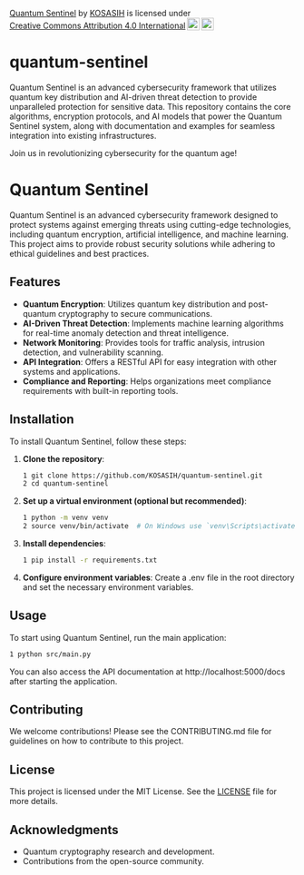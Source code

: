 <p xmlns:cc="http://creativecommons.org/ns#" xmlns:dct="http://purl.org/dc/terms/"><a property="dct:title" rel="cc:attributionURL" href="https://github.com/KOSASIH/quantum-sentinel">Quantum Sentinel</a> by <a rel="cc:attributionURL dct:creator" property="cc:attributionName" href="https://www.linkedin.com/in/kosasih-81b46b5a">KOSASIH</a> is licensed under <a href="https://creativecommons.org/licenses/by/4.0/?ref=chooser-v1" target="_blank" rel="license noopener noreferrer" style="display:inline-block;">Creative Commons Attribution 4.0 International<img style="height:22px!important;margin-left:3px;vertical-align:text-bottom;" src="https://mirrors.creativecommons.org/presskit/icons/cc.svg?ref=chooser-v1" alt=""><img style="height:22px!important;margin-left:3px;vertical-align:text-bottom;" src="https://mirrors.creativecommons.org/presskit/icons/by.svg?ref=chooser-v1" alt=""></a></p>

# quantum-sentinel
Quantum Sentinel is an advanced cybersecurity framework that utilizes quantum key distribution and AI-driven threat detection to provide unparalleled protection for sensitive data. This repository contains the core algorithms, encryption protocols, and AI models that power the Quantum Sentinel system, along with documentation and examples for seamless integration into existing infrastructures. 

Join us in revolutionizing cybersecurity for the quantum age!

# Quantum Sentinel

Quantum Sentinel is an advanced cybersecurity framework designed to protect systems against emerging threats using cutting-edge technologies, including quantum encryption, artificial intelligence, and machine learning. This project aims to provide robust security solutions while adhering to ethical guidelines and best practices.

## Features

- **Quantum Encryption**: Utilizes quantum key distribution and post-quantum cryptography to secure communications.
- **AI-Driven Threat Detection**: Implements machine learning algorithms for real-time anomaly detection and threat intelligence.
- **Network Monitoring**: Provides tools for traffic analysis, intrusion detection, and vulnerability scanning.
- **API Integration**: Offers a RESTful API for easy integration with other systems and applications.
- **Compliance and Reporting**: Helps organizations meet compliance requirements with built-in reporting tools.

## Installation

To install Quantum Sentinel, follow these steps:

1. **Clone the repository**:

   ```bash
   1 git clone https://github.com/KOSASIH/quantum-sentinel.git
   2 cd quantum-sentinel
   ```

3. **Set up a virtual environment (optional but recommended)**:

   ```bash
   1 python -m venv venv
   2 source venv/bin/activate  # On Windows use `venv\Scripts\activate`
   ```
   
4. **Install dependencies**:

   ```bash
   1 pip install -r requirements.txt
   ```
   
5. **Configure environment variables**: Create a .env file in the root directory and set the necessary environment variables.

## Usage
To start using Quantum Sentinel, run the main application:

```bash
1 python src/main.py
```

You can also access the API documentation at http://localhost:5000/docs after starting the application.

## Contributing
We welcome contributions! Please see the CONTRIBUTING.md file for guidelines on how to contribute to this project.

## License
This project is licensed under the MIT License. See the [LICENSE](LICENSE) file for more details.

## Acknowledgments

- Quantum cryptography research and development.
- Contributions from the open-source community.
